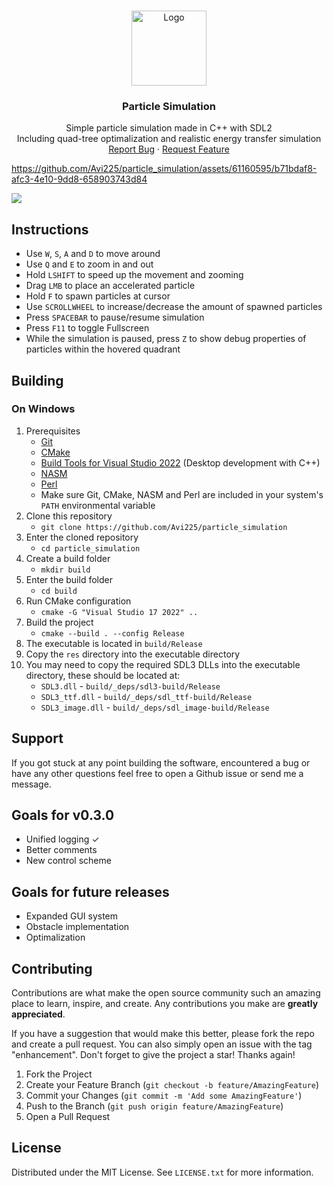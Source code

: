 
<a name="readme-top"></a>

<!-- PROJECT LOGO -->
<br />
<div align="center">
  <a href="https://github.com/Avi225/particle_simulation">
    <img src="https://github.com/Avi225/particle_simulation/assets/61160595/9f35a634-993e-45a4-aabc-5e76d5e28e22" alt="Logo" width="120" height="120">
  </a>

<h3 align="center">Particle Simulation</h3>

  <p align="center">
    Simple particle simulation made in C++ with SDL2
    <br>
    Including quad-tree optimalization and realistic energy transfer simulation
    <br>
    <a href="https://github.com/Avi225/particle_simulation/issues">Report Bug</a>
    ·
    <a href="https://github.com/Avi225/particle_simulation/issues">Request Feature</a>
  </p>
</div>

https://github.com/Avi225/particle_simulation/assets/61160595/b71bdaf8-afc3-4e10-9dd8-658903743d84

![](https://github.com/Avi225/particle_simulation/assets/61160595/7cb5c6e1-0f7c-4e8b-9080-6c7dc623160e)

## Instructions
- Use `W`, `S`, `A` and `D` to move around
- Use `Q` and `E` to zoom in and out
- Hold `LSHIFT` to speed up the movement and zooming
- Drag `LMB` to place an accelerated particle
- Hold `F` to spawn particles at cursor
- Use `SCROLLWHEEL` to increase/decrease the amount of spawned particles
- Press `SPACEBAR` to pause/resume simulation
- Press `F11` to toggle Fullscreen
- While the simulation is paused, press `Z` to show debug properties of particles within the hovered quadrant



## Building
### On Windows
 1. Prerequisites
	 - [Git](https://git-scm.com/downloads/win)
	 - [CMake](https://cmake.org/download/)
	 - [Build Tools for Visual Studio 2022](https://visualstudio.microsoft.com/downloads/#build-tools-for-visual-studio-2022) (Desktop development with C++)
	 - [NASM](https://www.nasm.us/pub/nasm/stable/)
	 - [Perl](https://strawberryperl.com/)
	 - Make sure Git, CMake, NASM and Perl are included in your system's `PATH` environmental variable
 3. Clone this repository 
	 - `git clone https://github.com/Avi225/particle_simulation`
 4. Enter the cloned repository
	 - `cd particle_simulation`
 5. Create a build folder
	 - `mkdir build`
 6. Enter the build folder
	-  `cd build`
 7. Run CMake configuration
	 - `cmake -G "Visual Studio 17 2022" ..`
 8. Build the project
	 - `cmake --build . --config Release`
 9. The executable is located in `build/Release`
 10. Copy the `res` directory into the executable directory
 11. You may need to copy the required SDL3 DLLs into the executable directory, these should be located at:
	 - `SDL3.dll` - `build/_deps/sdl3-build/Release`
	 - `SDL3_ttf.dll` - `build/_deps/sdl_ttf-build/Release`
	 - `SDL3_image.dll` - `build/_deps/sdl_image-build/Release`

## Support
If you got stuck at any point building the software, encountered a bug or have any other questions feel free to open a Github issue or send me a message.


## Goals for v0.3.0

- Unified logging ✓
- Better comments
- New control scheme

## Goals for future releases

- Expanded GUI system
- Obstacle implementation
- Optimalization

<!-- CONTRIBUTING -->
## Contributing

Contributions are what make the open source community such an amazing place to learn, inspire, and create. Any contributions you make are **greatly appreciated**.

If you have a suggestion that would make this better, please fork the repo and create a pull request. You can also simply open an issue with the tag "enhancement".
Don't forget to give the project a star! Thanks again!

1. Fork the Project
2. Create your Feature Branch (`git checkout -b feature/AmazingFeature`)
3. Commit your Changes (`git commit -m 'Add some AmazingFeature'`)
4. Push to the Branch (`git push origin feature/AmazingFeature`)
5. Open a Pull Request


<!-- LICENSE -->
## License

Distributed under the MIT License. See `LICENSE.txt` for more information.

[forks-shield]: https://img.shields.io/github/forks/github_username/repo_name.svg?style=for-the-badge
[forks-url]: https://github.com/Avi225/particle_simulation/forks
[stars-shield]: https://img.shields.io/github/stars/github_username/repo_name.svg?style=for-the-badge
[stars-url]: https://github.com/Avi225/particle_simulation/stargazers
[issues-shield]: https://img.shields.io/github/issues/github_username/repo_name.svg?style=for-the-badge
[issues-url]: https://github.com/Avi225/particle_simulation/issues
[license-shield]: https://img.shields.io/github/license/github_username/repo_name.svg?style=for-the-badge
[license-url]: https://github.com/Avi225/particle_simulation/blob/main/LICENSE
